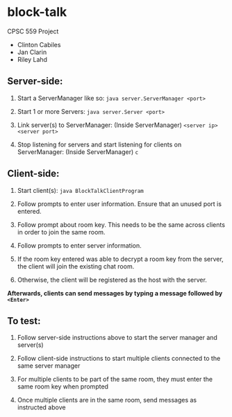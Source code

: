 # block-talk
CPSC 559 Project

- Clinton Cabiles
- Jan Clarin
- Riley Lahd

## Server-side:

1. Start a ServerManager like so: `java server.ServerManager <port>`

2. Start 1 or more Servers: `java server.Server <port>`

3. Link server(s) to ServerManager: (Inside ServerManager) `<server ip> <server port>`

4. Stop listening for servers and start listening for clients on ServerManager: (Inside ServerManager) `c`

## Client-side:

1. Start client(s): `java BlockTalkClientProgram`

2. Follow prompts to enter user information. Ensure that an unused port is entered.

3. Follow prompt about room key. This needs to be the same across clients in order to join the same room.

4. Follow prompts to enter server information.

5. If the room key entered was able to decrypt a room key from the server, the client will join the existing chat room.

6. Otherwise, the client will be registered as the host with the server.

**Afterwards, clients can send messages by typing a message followed by `<Enter>`**

## To test:

1. Follow server-side instructions above to start the server manager and server(s)

2. Follow client-side instructions to start multiple clients connected to the same server manager

3. For multiple clients to be part of the same room, they must enter the same room key when prompted

4. Once multiple clients are in the same room, send messages as instructed above
